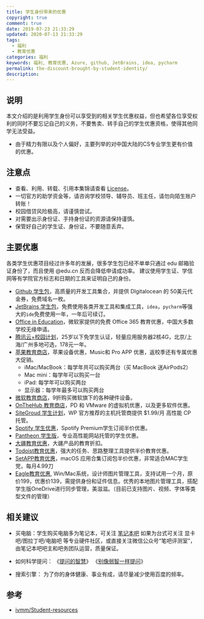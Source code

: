```yaml
---
title: 学生身份带来的优惠
copyright: true
comment: true
date: 2019-07-23 21:33:29
updated: 2020-07-13 21:33:29
tags:
  - 福利
  - 教育优惠
categories: 福利
keywords: 福利, 教育优惠, Azure, github, JetBrains, idea, pycharm
permalink: the-discount-brought-by-student-identity/
description:
---
```

## 说明

本文介绍的是利用学生身份可以享受到的相关学生优惠权益，但也希望各位享受权利的同时不要忘记自己的义务，不要售卖、转手自己的学生优惠资格，使得其他同学无法受益。

- 由于精力有限以及个人偏好，主要列举的对中国大陆的CS专业学生更有价值的优惠。

  <!-- more -->

## 注意点

- 查看、利用、转载、引用本集锦请查看 [License](https://github.com/ivmm/Student-resources/blob/master/lisence)。
- 一切官方的助学资金等，请咨询学校领导、辅导员、班主任，请勿向陌生账户转账！
- 校园借贷风险极高，请谨慎尝试。
- 对需要出示身份证、手持身份证的资源请保持谨慎。
- 保管好自己的学生证、身份证，不要随意丢弃。

## 主要优惠

各类学生优惠项目经过许多年的发展，很多学生包已经不单单只通过 edu 邮箱验证身份了，而且使用 @edu.cn 反而会降低申请成功率。 建议使用学生证、学信网等有学院官方标志和日期的工具来证明自己的身份。

- [Github 学生包](https://education.github.com/pack)，高质量的开发工具集合，并提供 DIgitalocean 的 50美元代金券，免费域名一枚。
- [JetBrains 学生包](https://www.jetbrains.com/student/)，免费使用各类开发工具和集成工具，`idea`，`pycharm`等强大的`ide`免费使用一年，一年后可续订。
- [Office in Education](https://products.office.com/en-us/student?tab=students)，微软家提供的免费 Office 365 教育优惠，中国大多数学校无缘申请。
- [腾讯云+校园计划](https://curl.qcloud.com/6HKFn9tC)，25岁以下免学生认证，轻量应用服务器2核4G，北京/上海/广州多地可选，178元一年。
- [苹果教育商店](https://www.apple.com/cn-k12/shop)，苹果设备优惠，Music和 Pro APP 优惠，返校季还有专属优惠大促销。
  - iMac/MacBook：每学年共可以购买两台（买 MacBook 送AirPods2）
  - Mac mini：每学年可以购买一台
  - iPad: 每学年可以购买两台
  - 显示器：每学年最多可以购买两台
- [微软教育商店](https://www.microsoftstore.com.cn/student?Icid=StoreNavi_EDU)，9折购买微软旗下的各种硬件设备。
- [OnTheHub 教育商店](https://www.onthehub.com/)，PD 和 VMware 的虚拟机优惠，以及更多软件优惠。
- [SiteGroud 学生计划](https://www.siteground.com/student-hosting.htm)，WP 官方推荐的主机托管商提供 $1.99/月 高性能 CP 托管。
- [Spotify 学生优惠](https://www.spotify.com/hk-zh/student/)，Spotify Premium学生订阅半价优惠。
- [Pantheon 学生版](https://pantheon.io/edu)，专业高性能网站托管的学生优惠。
- [大疆教育优惠](https://coupon.dji.com/cn/edu)，大疆产品的教育折扣。
- [Todoist教育优惠](https://todoist.com/education)，强大的任务、思路整理工具提供半价教育优惠。
- [SetAPP教育优惠](https://setapp.com/educational-discount)，macOS 应用合集订阅包半价优惠，非常适合MAC学生党，每月4.99刀
- [Eagle教育优惠](https://app.eagle.cool/forum/topic/5354/%E6%88%91%E6%98%AF%E5%AD%A6%E7%94%9F%E6%88%96%E6%95%99%E5%B8%88-%E6%98%AF%E5%90%A6%E4%BA%AB%E6%9C%89%E4%BC%98%E6%83%A0%E4%BB%B7%E6%A0%BC), Win/Mac系统，设计师图片管理工具，支持试用一个月，原价199，优惠价139，需提供身份和证件信息。优秀的本地图片管理工具，搭配学生版OneDrive进行同步管理，美滋滋。（目前已支持图片、视频、字体等类型文件的管理）

## 相关建议

- 买电脑：学生购买电脑多为笔记本，可关注 [笔记本吧](https://tieba.baidu.com/f?kw=%E7%AC%94%E8%AE%B0%E6%9C%AC&ie=utf-8)
如果为台式可关注 显卡吧/图拉丁吧/电脑吧 等专业硬件社区，或直接关注微信公众号“笔吧评测室”，由笔记本吧吧主和吧务团队运营，质量保证。

- 如何科学提问： 《[提问的智慧](https://git.oschina.net/mifar/How-To-Ask-Questions-The-Smart-Way)》 《[别像弱智一样提问](https://github.com/octowhale/Stop-Ask-Questions-The-Stupid-Ways/blob/master/README.md)》

- 搜索引擎： 为了你的身体健康、事业有成，请尽量减少使用百度的频率。

## 参考

- [ivmm/Student-resources](https://github.com/ivmm/Student-resources)
